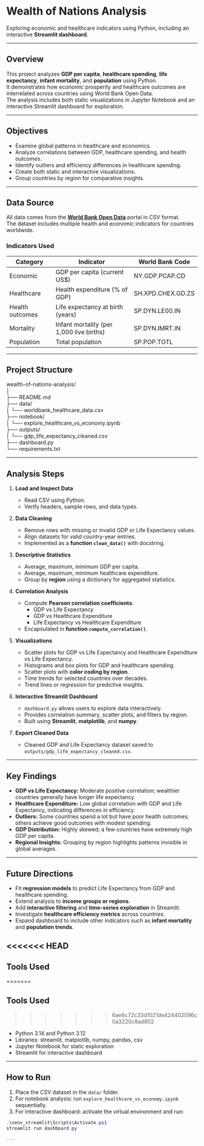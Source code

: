 # Wealth of Nations Analysis

Exploring economic and healthcare indicators using Python, including an interactive **Streamlit dashboard**.

---

## Overview

This project analyzes **GDP per capita**, **healthcare spending**, **life expectancy**, **infant mortality**, and **population** using Python.  
It demonstrates how economic prosperity and healthcare outcomes are interrelated across countries using World Bank Open Data.  
The analysis includes both static visualizations in Jupyter Notebook and an interactive Streamlit dashboard for exploration.

---

## Objectives

- Examine global patterns in healthcare and economics.  
- Analyze correlations between GDP, healthcare spending, and health outcomes.  
- Identify outliers and efficiency differences in healthcare spending.  
- Create both static and interactive visualizations.  
- Group countries by region for comparative insights.

---

## Data Source

All data comes from the **[World Bank Open Data](https://data.worldbank.org/)** portal in CSV format.  
The dataset includes multiple health and economic indicators for countries worldwide.

### Indicators Used

| Category | Indicator | World Bank Code |
|-----------|------------|----------------|
| Economic | GDP per capita (current US$) | NY.GDP.PCAP.CD |
| Healthcare | Health expenditure (% of GDP) | SH.XPD.CHEX.GD.ZS |
| Health outcomes | Life expectancy at birth (years) | SP.DYN.LE00.IN |
| Mortality | Infant mortality (per 1,000 live births) | SP.DYN.IMRT.IN |
| Population | Total population | SP.POP.TOTL |

---

## Project Structure

wealth-of-nations-analysis/  
│  
├── README.md  
├── data/  
│   └── worldbank_healthcare_data.csv  
├── notebook/  
│   └── explore_healthcare_vs_economy.ipynb  
├── outputs/  
│   └── gdp_life_expectancy_cleaned.csv  
├── dashboard.py  
└── requirements.txt  

---

## Analysis Steps

1. **Load and Inspect Data**  
   - Read CSV using Python.  
   - Verify headers, sample rows, and data types.

2. **Data Cleaning**  
   - Remove rows with missing or invalid GDP or Life Expectancy values.  
   - Align datasets for valid country-year entries.  
   - Implemented as a **function `clean_data()`** with docstring.

3. **Descriptive Statistics**  
   - Average, maximum, minimum GDP per capita.  
   - Average, maximum, minimum healthcare expenditure.  
   - Group by **region** using a dictionary for aggregated statistics.

4. **Correlation Analysis**  
   - Compute **Pearson correlation coefficients**:  
     - GDP vs Life Expectancy  
     - GDP vs Healthcare Expenditure  
     - Life Expectancy vs Healthcare Expenditure  
   - Encapsulated in **function `compute_correlation()`**.

5. **Visualizations**  
   - Scatter plots for GDP vs Life Expectancy and Healthcare Expenditure vs Life Expectancy.  
   - Histograms and box plots for GDP and healthcare spending.  
   - Scatter plots with **color coding by region**.  
   - Time trends for selected countries over decades.  
   - Trend lines or regression for predictive insights.

6. **Interactive Streamlit Dashboard**  
   - `dashboard.py` allows users to explore data interactively.  
   - Provides correlation summary, scatter plots, and filters by region.  
   - Built using **Streamlit**, **matplotlib**, and **numpy**.

7. **Export Cleaned Data**  
   - Cleaned GDP and Life Expectancy dataset saved to `outputs/gdp_life_expectancy_cleaned.csv`.

---

## Key Findings

- **GDP vs Life Expectancy:** Moderate positive correlation; wealthier countries generally have longer life expectancy.  
- **Healthcare Expenditure:** Low global correlation with GDP and Life Expectancy, indicating differences in efficiency.  
- **Outliers:** Some countries spend a lot but have poor health outcomes; others achieve good outcomes with modest spending.  
- **GDP Distribution:** Highly skewed; a few countries have extremely high GDP per capita.  
- **Regional Insights:** Grouping by region highlights patterns invisible in global averages.

---

## Future Directions

- Fit **regression models** to predict Life Expectancy from GDP and healthcare spending.  
- Extend analysis to **income groups or regions**.  
- Add **interactive filtering** and **time-series exploration** in Streamlit.  
- Investigate **healthcare efficiency metrics** across countries.  
- Expand dashboard to include other indicators such as **infant mortality** and **population trends**.

<<<<<<< HEAD
---

## Tools Used
=======
 ## Tools Used
>>>>>>> 6ae6c72c33d1021de424402096c0a3220c8ad802

- Python 3.14 and Python 3.12
- Libraries: streamlit, matplotlib, numpy, pandas, csv
- Jupyter Notebook for static exploration
- Streamlit for interactive dashboard

---

## How to Run 

1. Place the CSV dataset in the `data/` folder.  
2. For notebook analysis: run `explore_healthcare_vs_economy.ipynb` sequentially.  
3. For interactive dashboard: activate the virtual environment and run:

```powershell
.\venv_streamlit\Scripts\Activate.ps1
streamlit run dashboard.py

---
